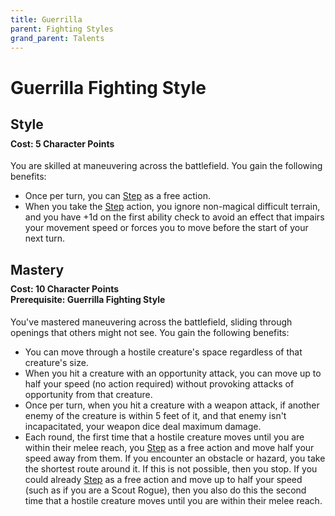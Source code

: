 ```yaml
---
title: Guerrilla
parent: Fighting Styles
grand_parent: Talents
---
```


# Guerrilla Fighting Style

## Style

<div style="margin-top:-10px;"></div>

#### **Cost:** 5 Character Points
You are skilled at maneuvering across the battlefield. You gain the following benefits:
* Once per turn, you can [Step](https://stormchaserroleplaying.com/stormchaserRPG/Combat/Moves/Step/) as a free action.
* When you take the [Step](https://stormchaserroleplaying.com/stormchaserRPG/Combat/Moves/Step/) action, you ignore non-magical difficult terrain, and you have +1d on the first ability check to avoid an effect that impairs your movement speed or forces you to move before the start of your next turn.

## Mastery

<div style="margin-top:-10px;"></div>

#### **Cost:** 10 Character Points<br>**Prerequisite:** Guerrilla Fighting Style
You've mastered maneuvering across the battlefield, sliding through openings that others might not see. You gain the following benefits:
* You can move through a hostile creature's space regardless of that creature's size.
* When you hit a creature with an opportunity attack, you can move up to half your speed (no action required) without provoking attacks of opportunity from that creature.
* Once per turn, when you hit a creature with a weapon attack, if another enemy of the creature is within 5 feet of it, and that enemy isn't incapacitated, your weapon dice deal maximum damage.
* Each round, the first time that a hostile creature moves until you are within their melee reach, you [Step](https://stormchaserroleplaying.com/stormchaserRPG/Combat/Moves/Step/) as a free action and move half your speed away from them. If you encounter an obstacle or hazard, you take the shortest route around it. If this is not possible, then you stop. If you could already [Step](https://stormchaserroleplaying.com/stormchaserRPG/Combat/Moves/Step/) as a free action and move up to half your speed (such as if you are a Scout Rogue), then you also do this the second time that a hostile creature moves until you are within their melee reach.
